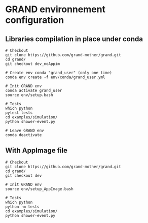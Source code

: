 # GRAND environnement configuration

## Libraries compilation in place under conda 



```
# Checkout
git clone https://github.com/grand-mother/grand.git
cd grand/
git checkout dev_noAppim

# Create env conda "grand_user" (only one time)
conda env create -f env/conda/grand_user.yml

# Init GRAND env
conda activate grand_user
source env/setup.bash

# Tests
which python
pytest tests
cd examples/simulation/
python shower-event.py

# Leave GRAND env
conda deactivate
```



## With AppImage file


```
# Checkout
git clone https://github.com/grand-mother/grand.git
cd grand/
git checkout dev

# Init GRAND env
source env/setup_AppImage.bash

# Tests
which python
python -m tests
cd examples/simulation/
python shower-event.py
```